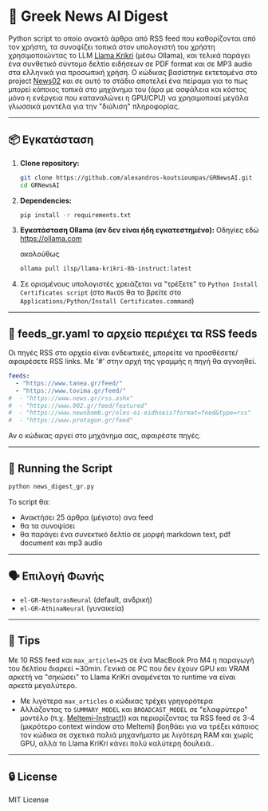 # 📰 Greek News AI Digest

Python script το οποίο ανακτά άρθρα από RSS feed που καθορίζονται από τον χρήστη, τα συνοψίζει τοπικά στον υπολογιστή του χρήστη χρησιμοποιώντας το LLM [Llama Krikri](https://ollama.com/ilsp/llama-krikri-8b-instruct) (μέσω Ollama), και τελικά παράγει ένα συνθετικό σύντομο δελτίο ειδήσεων σε PDF format και σε MP3 audio στα ελληνικά για προσωπική χρήση. Ο κώδικας βασίστηκε εκτεταμένα στο project [News02](https://github.com/kliewerdaniel/News02) και σε αυτό το στάδιο αποτελεί ένα πείραμα για το πως μπορεί κάποιος τοπικά στο μηχάνημα του (άρα με ασφάλεια και κόστος μόνο η ενέργεια που καταναλώνει η GPU/CPU) να χρησιμοποιεί μεγάλα γλωσσικά μοντέλα για την "διύλιση" πληροφορίας.

---

## 📦 Εγκατάσταση

1. **Clone repository:**
   ```bash
   git clone https://github.com/alexandros-koutsioumpas/GRNewsAI.git
   cd GRNewsAI
   ```

2. **Dependencies:**
   ```bash
   pip install -r requirements.txt
   ```

3. **Εγκατάσταση Ollama (αν δεν είναι ήδη εγκατεστημένο):**
   Οδηγίες εδώ https://ollama.com

   ακολούθως

   ```bash
   ollama pull ilsp/llama-krikri-8b-instruct:latest
   ```
4. Σε ορισμένους υπολογιστές χρειάζεται να "τρέξετε" το `Python Install Certificates script` (στο `MacOS` θα το βρείτε στο `Applications/Python/Install Certificates.command`)

---

## 📄 feeds_gr.yaml το αρχείο περιέχει τα RSS feeds

Οι πηγές RSS στο αρχείο είναι ενδεικτικές, μπορείτε να προσθέσετε/αφαιρέσετε RSS links. Με '#' στην αρχή της γραμμής η πηγή θα αγνοηθεί.

```yaml
feeds:
  - "https://www.tanea.gr/feed/"
  - "https://www.tovima.gr/feed/"
#  - "https://www.news.gr/rss.ashx"
#  - "https://www.902.gr/feed/featured"
#  - "https://www.newsbomb.gr/oles-oi-eidhseis?format=feed&type=rss"
#  - "https://www.protagon.gr/feed"
```

Αν ο κώδικας αργεί στο μηχάνημα σας, αφαιρέστε πηγές.

---

## 🚀 Running the Script

```bash
python news_digest_gr.py
```

Το script θα:
- Ανακτήσει 25 άρθρα (μέγιστο) ανα feed
- θα τα συνοψίσει
- θα παράγει ένα συνεκτικό δελτίο σε μορφή markdown text, pdf document και mp3 audio

---

## 🗣️ Επιλογή Φωνής

- `el-GR-NestorasNeural` (default, ανδρική)
- `el-GR-AthinaNeural` (γυναικεία)


---

## 🧠 Tips

Με 10 RSS feed και `max_articles=25` σε ένα MacBook Pro M4 η παραγωγή του δελτίου διαρκεί ~30min. Γενικά σε PC που δεν έχουν GPU και VRAM αρκετή να "σηκώσει" το Llama KriKri αναμένεται το runtime να είναι αρκετά μεγαλύτερο.

- Με λιγότερα `max_articles` ο κώδικας τρέχει γρηγορότερα
- Αλλάζοντας το `SUMMARY_MODEL` και `BROADCAST_MODEL` σε "ελαφρύτερο" μοντέλο (π.χ. [Meltemi-Instruct](https://ollama.com/ilsp/meltemi-instruct))) και περιορίζοντας τα RSS feed σε 3-4 (μικρότερο context window στο Meltemi) βοηθάει για να τρέξει κάποιος τον κώδικα σε σχετικά παλιά μηχανήματα με λιγότερη RAM και χωρίς GPU, αλλά το Llama KriKri κάνει πολύ καλύτερη δουλειά..

---

## 🔒 License

MIT License
